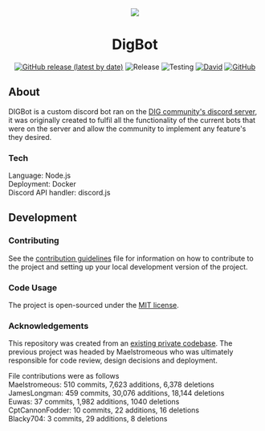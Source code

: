 <div align="center">
  <img src="https://i.imgur.com/OzmLmw1.png"/>

  # DigBot

  [![GitHub release (latest by date)](https://img.shields.io/github/v/release/dignityofwar/digbot?label=version)](https://github.com/dignityofwar/digbot/releases)
  ![Release](https://github.com/dignityofwar/digbot/actions/workflows/main.yml/badge.svg)
  ![Testing](https://github.com/dignityofwar/digbot/actions/workflows/test.yml/badge.svg)
  [![David](https://img.shields.io/david/dignityofwar/digbot)](https://david-dm.org/dignityofwar/digbot)
  [![GitHub](https://img.shields.io/github/license/dignityofwar/digbot)](https://github.com/dignityofwar/digbot/blob/main/LICENSE)

</div>

## About
  
  DIGBot is a custom discord bot ran on the [DIG community's discord server](https://discord.gg/cjQBNpc), it was originally created to fulfil all the functionality of the current bots that were on the server and allow the community to implement any feature's they desired.
  
### Tech

Language: Node.js  
Deployment: Docker  
Discord API handler: discord.js  

## Development

### Contributing

See the [contribution guidelines](CONTRIBUTING.md) file for information on how to contribute to the project and setting up your local development version of the project.

### Code Usage

The project is open-sourced under the [MIT license](LICENSE.md).

### Acknowledgements

This repository was created from an [existing private codebase](https://github.com/JamesLongman/DIGBot/releases/tag/0.0.1). The previous project was headed by Maelstromeous who was ultimately responsible for code review, design decisions and deployment.

File contributions were as follows  
Maelstromeous: 510 commits,  7,623 additions, 6,378 deletions  
JamesLongman: 459 commits, 30,076 additions, 18,144 deletions  
Euwas: 37 commits, 1,982 additions, 1040 deletions  
CptCannonFodder: 10 commits, 22 additions, 16 deletions  
Blacky704: 3 commits, 29 additions, 8 deletions  
